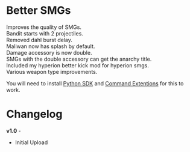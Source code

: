 Better SMGs
=============

Improves the quality of SMGs.  
Bandit starts with 2 projectiles.  
Removed dahl burst delay.  
Maliwan now has splash by default.  
Damage accessory is now double.  
SMGs with the double accessory can get the anarchy title.  
Included my hyperion better kick mod for hyperion smgs.  
Various weapon type improvements.  


You will need to install [Python SDK](https://bl-sdk.github.io/) and [Command Extentions](https://bl-sdk.github.io/mods/CommandExtensions/) for this to work.

Changelog
=========
**v1.0** -
 * Initial Upload